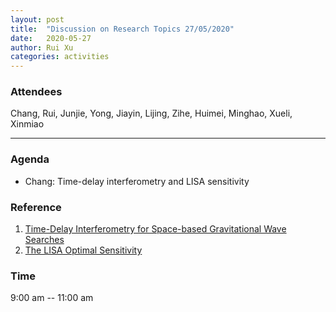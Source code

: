 ```yaml
---
layout: post
title:  "Discussion on Research Topics 27/05/2020"
date:   2020-05-27
author: Rui Xu
categories: activities
---
```



### Attendees


Chang, Rui, Junjie, Yong, Jiayin, Lijing, Zihe, Huimei, Minghao, Xueli, Xinmiao

---

### Agenda

- Chang: Time-delay interferometry and LISA sensitivity


### Reference

1. [Time-Delay Interferometry for Space-based Gravitational Wave Searches](https://ui.adsabs.harvard.edu/abs/1999ApJ...527..814A/abstract)
2. [The LISA Optimal Sensitivity](https://arxiv.org/abs/gr-qc/0209039)


### Time

9:00 am -- 11:00 am
